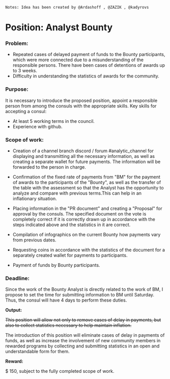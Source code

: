 `Notes: Idea has been created by @Ardashoff , @ZAZIK , @kadyrovs` 

# Position: Analyst Bounty

### Problem:
- Repeated cases of delayed payment of funds to the Bounty participants, which were more connected due to a misunderstanding of the responsible persons. There have been cases of detentions of awards up to 3 weeks.
- Difficulty in understanding the statistics of awards for the community.

### Purpose:
It is necessary to introduce the proposed position, appoint a responsible person from among the consuls with the appropriate skills. Key skills for accepting a consul:

- At least 5 working terms in the council.
- Experience with github.

### Scope of work:
- Creation of a channel branch discord / forum #analytic_channel for displaying and transmitting all the necessary information, as well as creating a separate wallet for future payments. The information will be forwarded to the person in charge.

- Confirmation of the fixed rate of payments from "BM" for the payment of awards to the participants of the "Bounty", as well as the transfer of the table with the assessment so that the Analyst has the opportunity to analyze and compare with previous terms.This can help in an inflationary situation.

- Placing information in the "PR document" and creating a "Proposal" for approval by the consuls. The specified document on the vote is completely correct if it is correctly drawn up in accordance with the steps indicated above and the statistics in it are correct.

- Compilation of infographics on the current Bounty how payments vary from previous dates.

- Requesting coins in accordance with the statistics of the document for a separately created wallet for payments to participants.

- Payment of funds by Bounty participants.

### Deadline:
Since the work of the Bounty Analyst is directly related to the work of BM, I propose to set the time for submitting information to BM until Saturday. Thus, the consul will have 4 days to perform these duties.

__Output:__

~~This position will allow not only to remove cases of delay in payments, but also to collect statistics necessary to help maintain inflation.~~

The introduction of this position will eliminate cases of delay in payments of funds, as well as increase the involvement of new community members in rewarded programs by collecting and submitting statistics in an open and understandable form for them.

__Reward:__

$ 150, subject to the fully completed scope of work.

